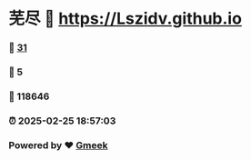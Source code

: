 # 芜尽 :link: https://Lszidv.github.io 
### :page_facing_up: [31](https://Lszidv.github.io/tag.html) 
### :speech_balloon: 5 
### :hibiscus: 118646 
### :alarm_clock: 2025-02-25 18:57:03 
### Powered by :heart: [Gmeek](https://github.com/Meekdai/Gmeek)

